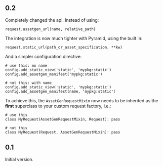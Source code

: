 
## 0.2

Completely changed the api.  Instead of using:

    request.assetgen_url(name, relative_path)

The integration is now much tighter with Pyramid, using the built in:

    request.static_url(path_or_asset_specification, **kw)

And a simpler configuration directive:

    # use this: no name
    config.add_static_view('static', 'mypkg:static')
    config.add_assetgen_manifest('mypkg:static')
    
    # not this: with name
    config.add_static_view('static', 'mypkg:static')
    config.add_assetgen_manifest(name, 'mypkg:static')

To achieve this, the `AssetGenRequestMixin` now needs to be inherited as the
**first** superclass to your custom request factory, i.e.:

    # use this
    class MyRequest(AssetGenRequestMixin, Request): pass
    
    # not this
    class MyRequest(Request, AssetGenRequestMixin): pass


## 0.1

Initial version.